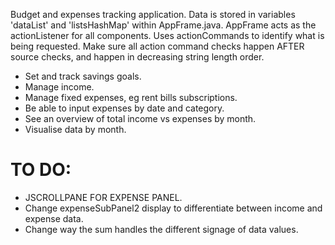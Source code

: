 Budget and expenses tracking application.
Data is stored in variables 'dataList' and 'listsHashMap' within AppFrame.java.
AppFrame acts as the actionListener for all components. Uses actionCommands to identify what is being requested.
Make sure all action command checks happen AFTER source checks, and happen in decreasing string length order.

- Set and track savings goals.
- Manage income.
- Manage fixed expenses, eg rent bills subscriptions.
- Be able to input expenses by date and category.
- See an overview of total income vs expenses by month.
- Visualise data by month.

# TO DO:
- JSCROLLPANE FOR EXPENSE PANEL.
- Change expenseSubPanel2 display to differentiate between income and expense data.
- Change way the sum handles the different signage of data values.